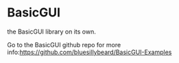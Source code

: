 # BasicGUI
the BasicGUI library on its own.

Go to the BasicGUI github repo for more info:https://github.com/bluesillybeard/BasicGUI-Examples
